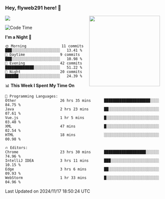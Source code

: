 ### Hey, flyweb291 here! 👋

![](https://metrics.lecoq.io/cherry291?template=classic&config.timezone=Asia%2FShanghai)
<img align='right' src="https://media.giphy.com/media/M9gbBd9nbDrOTu1Mqx/giphy.gif" width="230">
<!-- ![](https://github-readme-stats-ouuan.vercel.app/api?username=flyweb291&theme=dark&show_icons=true) -->

<!--START_SECTION:waka-->
![Code Time](http://img.shields.io/badge/Code%20Time-508%20hrs%2011%20mins-blue)

**I'm a Night 🦉** 

```text
🌞 Morning                11 commits          ███░░░░░░░░░░░░░░░░░░░░░░   13.41 % 
🌆 Daytime                9 commits           ███░░░░░░░░░░░░░░░░░░░░░░   10.98 % 
🌃 Evening                42 commits          █████████████░░░░░░░░░░░░   51.22 % 
🌙 Night                  20 commits          ██████░░░░░░░░░░░░░░░░░░░   24.39 % 
```


📊 **This Week I Spent My Time On** 

```text
💬 Programming Languages: 
Other                    26 hrs 35 mins      █████████████████████░░░░   84.75 % 
Java                     2 hrs 23 mins       ██░░░░░░░░░░░░░░░░░░░░░░░   07.61 % 
Vue.js                   1 hr 5 mins         █░░░░░░░░░░░░░░░░░░░░░░░░   03.48 % 
XML                      47 mins             █░░░░░░░░░░░░░░░░░░░░░░░░   02.54 % 
HTML                     18 mins             ░░░░░░░░░░░░░░░░░░░░░░░░░   00.98 % 

🔥 Editors: 
Chrome                   23 hrs 30 mins      ███████████████████░░░░░░   74.96 % 
IntelliJ IDEA            3 hrs 11 mins       ███░░░░░░░░░░░░░░░░░░░░░░   10.15 % 
Edge                     3 hrs 6 mins        ██░░░░░░░░░░░░░░░░░░░░░░░   09.93 % 
WebStorm                 1 hr 33 mins        █░░░░░░░░░░░░░░░░░░░░░░░░   04.96 % 
```


 Last Updated on 2024/11/17 18:50:24 UTC
<!--END_SECTION:waka-->

<!--
**flyweb291/数字游牧人** is a ✨ _special_ ✨ repository because its `README.md` (this file) appears on your GitHub profile.

Here are some ideas to get you started:

- 🔭 I’m currently working on ...
- 🌱 I’m currently learning ...
- 👯 I’m looking to collaborate on ...
- 🤔 I’m looking for help with ...
- 💬 Ask me about ...
- 📫 How to reach me: ...
- 😄 Pronouns: ...
- ⚡ Fun fact: ...
-->
